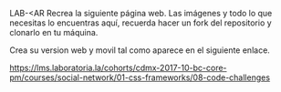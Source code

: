 LAB-<AR
Recrea la siguiente página web. Las imágenes y todo lo que necesitas lo encuentras aquí, recuerda hacer un fork del repositorio y clonarlo en tu máquina.

Crea su version web y movil tal como aparece en el siguiente enlace.

https://lms.laboratoria.la/cohorts/cdmx-2017-10-bc-core-pm/courses/social-network/01-css-frameworks/08-code-challenges
